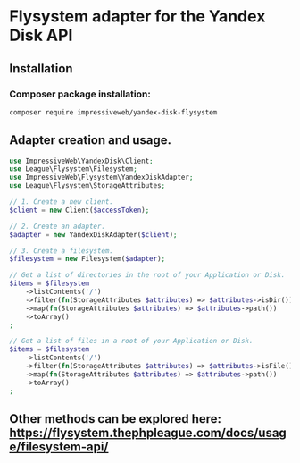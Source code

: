 # Flysystem adapter for the Yandex Disk API

## Installation

### Composer package installation:

```bash
composer require impressiveweb/yandex-disk-flysystem
```

## Adapter creation and usage.

```php
use ImpressiveWeb\YandexDisk\Client;
use League\Flysystem\Filesystem;
use ImpressiveWeb\Flysystem\YandexDiskAdapter;
use League\Flysystem\StorageAttributes;

// 1. Create a new client.
$client = new Client($accessToken);

// 2. Create an adapter. 
$adapter = new YandexDiskAdapter($client);

// 3. Create a filesystem.
$filesystem = new Filesystem($adapter);

// Get a list of directories in the root of your Application or Disk. 
$items = $filesystem
    ->listContents('/')
    ->filter(fn(StorageAttributes $attributes) => $attributes->isDir())
    ->map(fn(StorageAttributes $attributes) => $attributes->path())
    ->toArray()
;

// Get a list of files in a root of your Application or Disk. 
$items = $filesystem
    ->listContents('/')
    ->filter(fn(StorageAttributes $attributes) => $attributes->isFile())
    ->map(fn(StorageAttributes $attributes) => $attributes->path())
    ->toArray()
;

```

## Other methods can be explored here:  https://flysystem.thephpleague.com/docs/usage/filesystem-api/